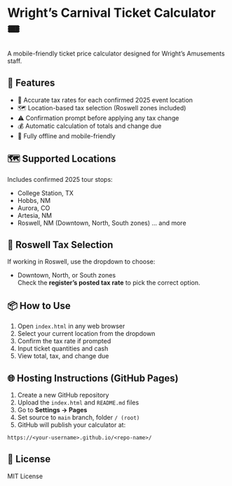 
# Wright’s Carnival Ticket Calculator 🎟️

A mobile-friendly ticket price calculator designed for Wright’s Amusements staff.

## 🎯 Features

- 🧾 Accurate tax rates for each confirmed 2025 event location
- 🗺️ Location-based tax selection (Roswell zones included)
- ⚠️ Confirmation prompt before applying any tax change
- 💰 Automatic calculation of totals and change due
- 📱 Fully offline and mobile-friendly

## 🗺️ Supported Locations

Includes confirmed 2025 tour stops:
- College Station, TX
- Hobbs, NM
- Aurora, CO
- Artesia, NM
- Roswell, NM (Downtown, North, South zones)
... and more

## 🚨 Roswell Tax Selection

If working in Roswell, use the dropdown to choose:
- Downtown, North, or South zones  
Check the **register’s posted tax rate** to pick the correct option.

## 📦 How to Use

1. Open `index.html` in any web browser
2. Select your current location from the dropdown
3. Confirm the tax rate if prompted
4. Input ticket quantities and cash
5. View total, tax, and change due

## 🌐 Hosting Instructions (GitHub Pages)

1. Create a new GitHub repository
2. Upload the `index.html` and `README.md` files
3. Go to **Settings → Pages**
4. Set source to `main` branch, folder `/ (root)`
5. GitHub will publish your calculator at:

```
https://<your-username>.github.io/<repo-name>/
```

## 📄 License

MIT License
